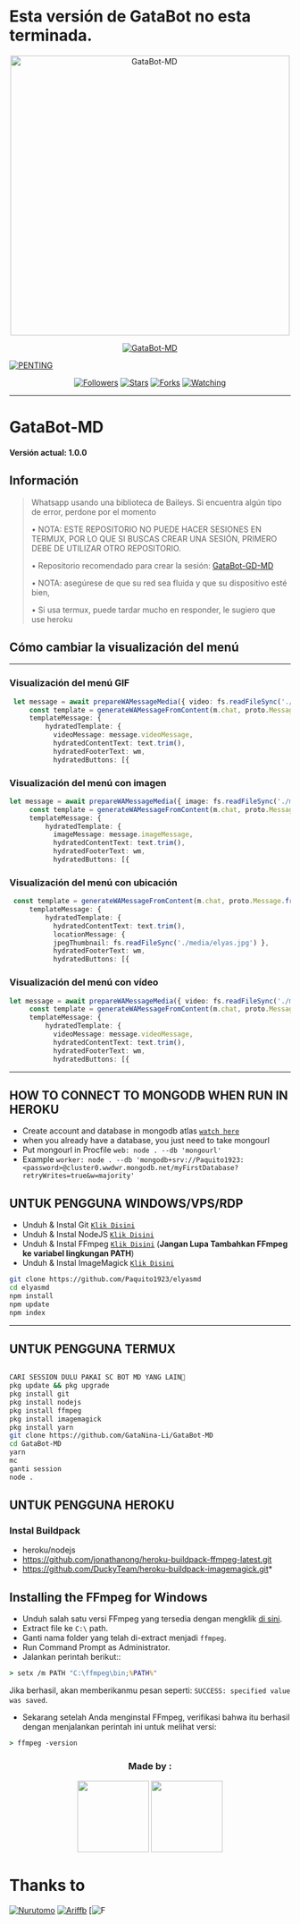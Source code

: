 # Esta versión de GataBot no esta terminada.

<p align="center">
<img src="https://i.imgur.com/8fK4h6F.jpg" alt="GataBot-MD" width="500"/>
</p>
<p align="center">
<a href="#"><img title="GataBot-MD" src="https://img.shields.io/badge/CAMBIAR LA SESIÓN ANTES DE USAR-red?colorA=%255ff0000&colorB=%23017e40&style=for-the-badge"></a> 
</p>
<p align="center">
</p>
<a href="#"><img title="PENTING" src="https://img.shields.io/badge/PARA USUARIOS DE TERMUX POR FAVOR LEA EL README-red?colorA=%255ff0000&colorB=%23971920&style=for-the-badge"></a>
</p>
<p align="center">
</p>
<p align="center">
<a href="https://github.com/GataNina-Li/GataBot-MD"><img title="Followers" src="https://img.shields.io/github/followers/GataNina-Li?color=blue&style=flat-square"></a>
<a href="https://github.com/GataNina-Li/GataBot-MD"><img title="Stars" src="https://img.shields.io/github/stars/GataNina-Li/GataBot-MD?color=red&style=flat-square"></a>
<a href="https://github.com/GataNina-Li/GataBot-MD/network/members"><img title="Forks" src="https://img.shields.io/github/forks/GataNina-Li/GataBot-MD?color=red&style=flat-square"></a>
<a href="https://github.com/GataNina-Li/GataBot-MD"><img title="Watching" src="https://img.shields.io/github/watchers/GataNina-Li/GataBot-MD?label=Watchers&color=blue&style=flat-square"></a> 
</p>

---

# GataBot-MD
#### Versión actual: 1.0.0
## Información
> Whatsapp usando una biblioteca de Baileys.
> Si encuentra algún tipo de error, perdone por el momento
>
> • NOTA: ESTE REPOSITORIO NO PUEDE HACER SESIONES EN TERMUX, POR LO QUE SI BUSCAS CREAR UNA SESIÓN, PRIMERO DEBE DE UTILIZAR OTRO REPOSITORIO.
>  
> • Repositorio recomendado para crear la sesión: [GataBot-GD-MD](https://github.com/GataNina-Li/GataBot-GD-MD)
>
> • NOTA: asegúrese de que su red sea fluida y que su dispositivo esté bien, 
> 
> • Si usa termux, puede tardar mucho en responder, le sugiero que use heroku
> 

## Cómo cambiar la visualización del menú
----
### Visualización del menú GIF
```ts
 let message = await prepareWAMessageMedia({ video: fs.readFileSync('./media/menu.mp4'), gifPlayback: true }, { upload: conn.waUploadToServer })
     const template = generateWAMessageFromContent(m.chat, proto.Message.fromObject({
     templateMessage: {
         hydratedTemplate: {
           videoMessage: message.videoMessage,
           hydratedContentText: text.trim(),
           hydratedFooterText: wm,
           hydratedButtons: [{
```

### Visualización del menú con imagen
```ts
let message = await prepareWAMessageMedia({ image: fs.readFileSync('./media/elyas.jpg')}, { upload: conn.waUploadToServer })
     const template = generateWAMessageFromContent(m.chat, proto.Message.fromObject({
     templateMessage: {
         hydratedTemplate: {
           imageMessage: message.imageMessage,
           hydratedContentText: text.trim(),
           hydratedFooterText: wm,
           hydratedButtons: [{
```

### Visualización del menú con ubicación
```ts
 const template = generateWAMessageFromContent(m.chat, proto.Message.fromObject({
     templateMessage: {
         hydratedTemplate: {
           hydratedContentText: text.trim(),
           locationMessage: { 
           jpegThumbnail: fs.readFileSync('./media/elyas.jpg') },
           hydratedFooterText: wm,
           hydratedButtons: [{       
```

### Visualización del menú con vídeo
```ts
let message = await prepareWAMessageMedia({ video: fs.readFileSync('./media/menu.mp4')}, { upload: conn.waUploadToServer })
     const template = generateWAMessageFromContent(m.chat, proto.Message.fromObject({
     templateMessage: {
         hydratedTemplate: {
           videoMessage: message.videoMessage,
           hydratedContentText: text.trim(),
           hydratedFooterText: wm,
           hydratedButtons: [{           	
```
----           


## HOW TO CONNECT TO MONGODB WHEN RUN IN HEROKU

* Create account and database in mongodb atlas [`watch here`](https://youtu.be/rPqRyYJmx2g)
* when you already have a database, you just need to take mongourl
* Put mongourl in Procfile `web: node . --db 'mongourl'`
* Example `worker: node . --db 'mongodb+srv://Paquito1923:<password>@cluster0.wwdwr.mongodb.net/myFirstDatabase?retryWrites=true&w=majority'`


## UNTUK PENGGUNA WINDOWS/VPS/RDP

* Unduh & Instal Git [`Klik Disini`](https://git-scm.com/downloads)
* Unduh & Instal NodeJS [`Klik Disini`](https://nodejs.org/en/download)
* Unduh & Instal FFmpeg [`Klik Disini`](https://ffmpeg.org/download.html) (**Jangan Lupa Tambahkan FFmpeg ke variabel lingkungan PATH**)
* Unduh & Instal ImageMagick [`Klik Disini`](https://imagemagick.org/script/download.php)

```bash
git clone https://github.com/Paquito1923/elyasmd
cd elyasmd
npm install
npm update
npm index
```

---------

## UNTUK PENGGUNA TERMUX
```bash

CARI SESSION DULU PAKAI SC BOT MD YANG LAIN🙏
pkg update && pkg upgrade
pkg install git
pkg install nodejs
pkg install ffmpeg
pkg install imagemagick
pkg install yarn
git clone https://github.com/GataNina-Li/GataBot-MD
cd GataBot-MD
yarn
mc
ganti session
node .
```

## UNTUK PENGGUNA HEROKU

### Instal Buildpack
* heroku/nodejs
* https://github.com/jonathanong/heroku-buildpack-ffmpeg-latest.git
* https://github.com/DuckyTeam/heroku-buildpack-imagemagick.git*

## Installing the FFmpeg for Windows
* Unduh salah satu versi FFmpeg yang tersedia dengan mengklik [di sini](https://www.gyan.dev/ffmpeg/builds/).
* Extract file ke `C:\` path.
* Ganti nama folder yang telah di-extract menjadi `ffmpeg`.
* Run Command Prompt as Administrator.
* Jalankan perintah berikut::
```cmd
> setx /m PATH "C:\ffmpeg\bin;%PATH%"
```
Jika berhasil, akan memberikanmu pesan seperti: `SUCCESS: specified value was saved`.
* Sekarang setelah Anda menginstal FFmpeg, verifikasi bahwa itu berhasil dengan menjalankan perintah ini untuk melihat versi:
```cmd
> ffmpeg -version
```
<h3 align="center">Made by :</h3>
<p align="center">
  </a href="https://github.com/ilmanhdyt"><img src="https://github.com/Hyzerr.png?size=128" height="128" width="128" /></a>
  </a href="https://github.com/ilmanhdyt"><img src="https://github.com/ilmanhdyt.png?size=128" height="128" width="128" /></a>
</p>

# Thanks to
 [![Nurutomo](https://github.com/Nurutomo.png?size=100)](https://github.com/Nurutomo)
 [![Ariffb](https://github.com/ariffb25.png?size=100)](https://github.com/ariffb25) 
 [![F](https://github.com/Alfarqun.png?size=100)
